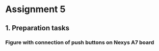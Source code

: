 # Assignment 5
## 1. Preparation tasks
### Figure with connection of push buttons on Nexys A7 board
